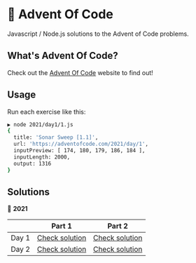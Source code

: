 # 👾 Advent Of Code

Javascript / Node.js solutions to the Advent of Code problems.

## What's Advent Of Code?

Check out the [Advent Of Code](https://adventofcode.com) website to find out!

## Usage

Run each exercise like this:

```bash
▶ node 2021/day1/1.js
{
  title: 'Sonar Sweep [1.1]',
  url: 'https://adventofcode.com/2021/day/1',
  inputPreview: [ 174, 180, 179, 186, 184 ],
  inputLength: 2000,
  output: 1316
}
```

## Solutions

 📆 **2021**

|       | Part 1                           | Part 2                           |
|-------|----------------------------------|----------------------------------|
| Day 1 | [Check solution](2021/day1/1.js) | [Check solution](2021/day1/2.js) |
| Day 2 | [Check solution](2021/day2/1.js) | [Check solution](2021/day2/2.js) |

